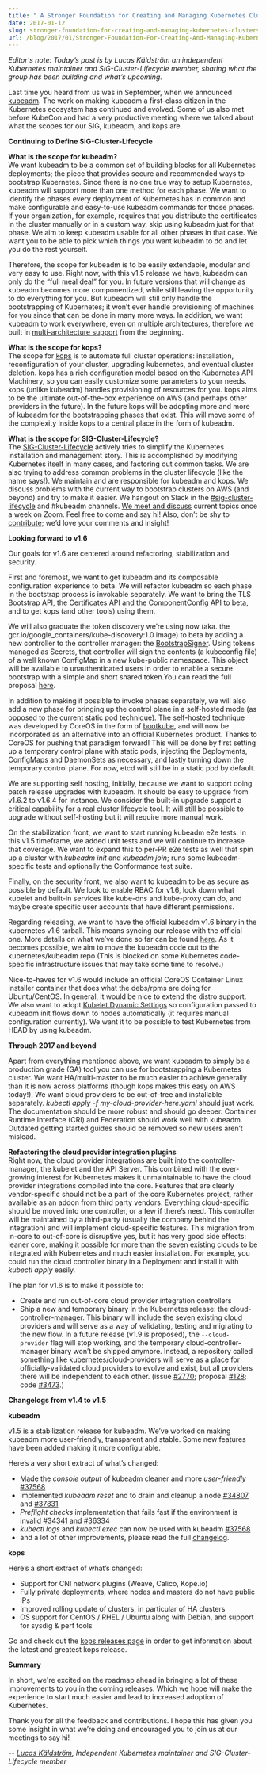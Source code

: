```yaml
---
title: " A Stronger Foundation for Creating and Managing Kubernetes Clusters "
date: 2017-01-12
slug: stronger-foundation-for-creating-and-managing-kubernetes-clusters
url: /blog/2017/01/Stronger-Foundation-For-Creating-And-Managing-Kubernetes-Clusters
---
```

_Editor's note: Today’s post is by Lucas Käldström an independent Kubernetes maintainer and SIG-Cluster-Lifecycle member, sharing what the group has been building and what’s upcoming.&nbsp;_  

Last time you heard from us was in September, when we announced [kubeadm](https://kubernetes.io/blog/2016/09/how-we-made-kubernetes-easy-to-install). The work on making kubeadm a first-class citizen in the Kubernetes ecosystem has continued and evolved. Some of us also met before KubeCon and had a very productive meeting where we talked about what the scopes for our SIG, kubeadm, and kops are.&nbsp;  

**Continuing to Define SIG-Cluster-Lifecycle**  

**What is the scope for kubeadm?**  
We want kubeadm to be a common set of building blocks for all Kubernetes deployments; the piece that provides secure and recommended ways to bootstrap Kubernetes. Since there is no one true way to setup Kubernetes, kubeadm will support more than one method for each phase. We want to identify the phases every deployment of Kubernetes has in common and make configurable and easy-to-use kubeadm commands for those phases. If your organization, for example, requires that you distribute the certificates in the cluster manually or in a custom way, skip using kubeadm just for that phase. We aim to keep kubeadm usable for all other phases in that case. We want you to be able to pick which things you want kubeadm to do and let you do the rest yourself.  

Therefore, the scope for kubeadm is to be easily extendable, modular and very easy to use. Right now, with this v1.5 release we have, kubeadm can only do the “full meal deal” for you. In future versions that will change as kubeadm becomes more componentized, while still leaving the opportunity to do everything for you. But kubeadm will still only handle the bootstrapping of Kubernetes; it won’t ever handle provisioning of machines for you since that can be done in many more ways. In addition, we want kubeadm to work everywhere, even on multiple architectures, therefore we built in [multi-architecture support](https://github.com/kubernetes/community/blob/master/contributors/design-proposals/multi-platform.md) from the beginning.  

**What is the scope for kops?**  
The scope for [kops](https://github.com/kubernetes/kops) is to automate full cluster operations: installation, reconfiguration of your cluster, upgrading kubernetes, and eventual cluster deletion. kops has a rich configuration model based on the Kubernetes API Machinery, so you can easily customize some parameters to your needs. kops (unlike kubeadm) handles provisioning of resources for you. kops aims to be the ultimate out-of-the-box experience on AWS (and perhaps other providers in the future). In the future kops will be adopting more and more of kubeadm for the bootstrapping phases that exist. This will move some of the complexity inside kops to a central place in the form of kubeadm.  

**What is the scope for SIG-Cluster-Lifecycle?**  
The [SIG-Cluster-Lifecycle](https://github.com/kubernetes/community/tree/master/sig-cluster-lifecycle) actively tries to simplify the Kubernetes installation and management story. This is accomplished by modifying Kubernetes itself in many cases, and factoring out common tasks. We are also trying to address common problems in the cluster lifecycle (like the name says!). We maintain and are responsible for kubeadm and kops. We discuss problems with the current way to bootstrap clusters on AWS (and beyond) and try to make it easier. We hangout on Slack in the [#sig-cluster-lifecycle](https://kubernetes.slack.com/messages/sig-cluster-lifecycle/) and #kubeadm channels. [We meet and discuss](https://github.com/kubernetes/community/tree/master/sig-cluster-lifecycle) current topics once a week on Zoom. Feel free to come and say hi! Also, don’t be shy to [contribute](https://github.com/kubernetes/kubeadm/issues); we’d love your comments and insight!  

**Looking forward to v1.6**  

Our goals for v1.6 are centered around refactoring, stabilization and security.&nbsp;  

First and foremost, we want to get kubeadm and its composable configuration experience to beta. We will refactor kubeadm so each phase in the bootstrap process is invokable separately. We want to bring the TLS Bootstrap API, the Certificates API and the ComponentConfig API to beta, and to get kops (and other tools) using them.&nbsp;  

We will also graduate the token discovery we’re using now (aka. the gcr.io/google\_containers/kube-discovery:1.0 image) to beta by adding a new controller to the controller manager: the [BootstrapSigner](https://github.com/kubernetes/kubernetes/pull/36101). Using tokens managed as Secrets, that controller will sign the contents (a kubeconfig file) of a well known ConfigMap in a new kube-public namespace. This object will be available to unauthenticated users in order to enable a secure bootstrap with a simple and short shared token.You can read the full proposal [here](https://github.com/kubernetes/community/blob/master/contributors/design-proposals/bootstrap-discovery.md).  

In addition to making it possible to invoke phases separately, we will also add a new phase for bringing up the control plane in a self-hosted mode (as opposed to the current static pod technique). The self-hosted technique was developed by CoreOS in the form of [bootkube](https://github.com/kubernetes-incubator/bootkube), and will now be incorporated as an alternative into an official Kubernetes product. Thanks to CoreOS for pushing that paradigm forward! This will be done by first setting up a temporary control plane with static pods, injecting the Deployments, ConfigMaps and DaemonSets as necessary, and lastly turning down the temporary control plane. For now, etcd will still be in a static pod by default.&nbsp;  

We are supporting self hosting, initially, because we want to support doing patch release upgrades with kubeadm. It should be easy to upgrade from v1.6.2 to v1.6.4 for instance. We consider the built-in upgrade support a critical capability for a real cluster lifecycle tool. It will still be possible to upgrade without self-hosting but it will require more manual work.  

On the stabilization front, we want to start running kubeadm e2e tests. In this v1.5 timeframe, we added unit tests and we will continue to increase that coverage. We want to expand this to per-PR e2e tests as well that spin up a cluster with _kubeadm init_ and _kubeadm join_; runs some kubeadm-specific tests and optionally the Conformance test suite.  

Finally, on the security front, we also want to kubeadm to be as secure as possible by default. We look to enable RBAC for v1.6, lock down what kubelet and built-in services like kube-dns and kube-proxy can do, and maybe create specific user accounts that have different permissions.  

Regarding releasing, we want to have the official kubeadm v1.6 binary in the kubernetes v1.6 tarball. This means syncing our release with the official one. More details on what we’ve done so far can be found [here](https://groups.google.com/d/msg/kubernetes-sig-cluster-lifecycle/P2oh5iHWBsA/ePeoil78BAAJ). As it becomes possible, we aim to move the kubeadm code out to the kubernetes/kubeadm repo (This is blocked on some Kubernetes code-specific infrastructure issues that may take some time to resolve.)  

Nice-to-haves for v1.6 would include an official CoreOS Container Linux installer container that does what the debs/rpms are doing for Ubuntu/CentOS. In general, it would be nice to extend the distro support. We also want to adopt [Kubelet Dynamic Settings](https://github.com/kubernetes/kubernetes/pull/29459) so configuration passed to kubeadm init flows down to nodes automatically (it requires manual configuration currently). We want it to be possible to test Kubernetes from HEAD by using kubeadm.  

**Through 2017 and beyond**  

Apart from everything mentioned above, we want kubeadm to simply be a production grade (GA) tool you can use for bootstrapping a Kubernetes cluster. We want HA/multi-master to be much easier to achieve generally than it is now across platforms (though kops makes this easy on AWS today!). We want cloud providers to be out-of-tree and installable separately. _kubectl apply -f my-cloud-provider-here.yaml_ should just work. The documentation should be more robust and should go deeper. Container Runtime Interface (CRI) and Federation should work well with kubeadm. Outdated getting started guides should be removed so new users aren’t mislead.  

**Refactoring the cloud provider integration plugins**  
Right now, the cloud provider integrations are built into the controller-manager, the kubelet and the API Server. This combined with the ever-growing interest for Kubernetes makes it unmaintainable to have the cloud provider integrations compiled into the core. Features that are clearly vendor-specific should not be a part of the core Kubernetes project, rather available as an addon from third party vendors. Everything cloud-specific should be moved into one controller, or a few if there’s need. This controller will be maintained by a third-party (usually the company behind the integration) and will implement cloud-specific features. This migration from in-core to out-of-core is disruptive yes, but it has very good side effects: leaner core, making it possible for more than the seven existing clouds to be integrated with Kubernetes and much easier installation. For example, you could run the cloud controller binary in a Deployment and install it with _kubectl apply_ easily.  

The plan for v1.6 is to make it possible to:  


- Create and run out-of-core cloud provider integration controllers
- Ship a new and temporary binary in the Kubernetes release: the cloud-controller-manager. This binary will include the seven existing cloud providers and will serve as a way of validating, testing and migrating to the new flow.
In a future release (v1.9 is proposed), the `--cloud-provider` flag will stop working, and the temporary cloud-controller-manager binary won’t be shipped anymore. Instead, a repository called something like kubernetes/cloud-providers will serve as a place for officially-validated cloud providers to evolve and exist, but all providers there will be independent to each other. (issue&nbsp;[#2770](https://github.com/kubernetes/kubernetes/issues/2770); proposal [#128](https://github.com/kubernetes/community/pull/128); code [#3473](https://github.com/kubernetes/kubernetes/pull/34273).)  



**Changelogs from v1.4 to v1.5**



**kubeadm** &nbsp;

v1.5 is a stabilization release for kubeadm. We’ve worked on making kubeadm more user-friendly, transparent and stable. Some new features have been added making it more configurable.



Here’s a very short extract of what’s changed:

- Made the _console output_ of kubeadm cleaner and more _user-friendly_ [#37568](https://github.com/kubernetes/kubernetes/pull/37568)
- Implemented _kubeadm reset_ and to drain and cleanup a node [#34807](https://github.com/kubernetes/kubernetes/pull/34807) and [#37831](https://github.com/kubernetes/kubernetes/pull/37831)
- _Preflight checks_ implementation that fails fast if the environment is invalid [#34341](https://github.com/kubernetes/kubernetes/pull/34341) and [#36334](https://github.com/kubernetes/kubernetes/pull/36334)
- _kubectl logs_ and _kubectl exec_ can now be used with kubeadm [#37568](https://github.com/kubernetes/kubernetes/pull/37568)
- and a lot of other improvements, please read the full [changelog](https://github.com/kubernetes/kubeadm/blob/master/CHANGELOG.md).



**kops**

Here’s a short extract of what’s changed:

- Support for CNI network plugins (Weave, Calico, Kope.io)
- Fully private deployments, where nodes and masters do not have public IPs
- Improved rolling update of clusters, in particular of HA clusters
- OS support for CentOS / RHEL / Ubuntu along with Debian, and support for sysdig & perf tools

Go and check out the [kops releases page](https://github.com/kubernetes/kops/releases) in order to get information about the latest and greatest kops release.



**Summary**



In short, we're excited on the roadmap ahead in bringing a lot of these improvements to you in the coming releases. Which we hope will&nbsp;make the experience to start much easier and&nbsp;lead to increased adoption of Kubernetes.



Thank you for all the feedback and contributions. I hope this has given you some insight in what we’re doing and encouraged&nbsp;you to join us at our meetings to say hi!



_-- [Lucas Käldström](https://twitter.com/kubernetesonarm), Independent Kubernetes maintainer and SIG-Cluster-Lifecycle member_
